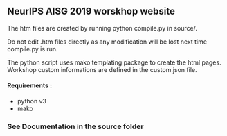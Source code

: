 ## NeurIPS AISG 2019 worskhop website

The htm files are created by running python compile.py in source/.

Do not edit .htm files directly as any modification will be lost next time compile.py is run.

The python script uses mako templating package to create the html pages.
Workshop custom informations are defined in the custom.json file.

#### Requirements :
* python v3
* mako

### See Documentation in the source folder